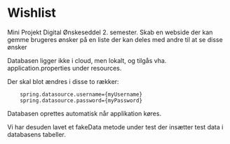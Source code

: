 # Wishlist
Mini Projekt Digital Ønskeseddel 2. semester. Skab en webside der kan gemme brugeres ønsker på en liste der kan deles med andre til at se disse ønsker


Databasen ligger ikke i cloud, men lokalt, og tilgås vha. application.properties under resources.

Der skal blot ændres i disse to rækker:

        spring.datasource.username={myUsername}
        spring.datasource.password={myPassword}

Databasen oprettes automatisk når applikation køres.

Vi har desuden lavet et fakeData metode under test der insætter test data i databasens tabeller.
